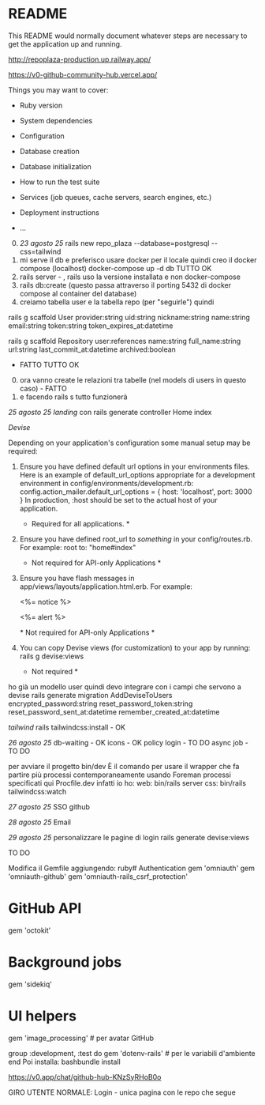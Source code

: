 # README

This README would normally document whatever steps are necessary to get the
application up and running.

http://repoplaza-production.up.railway.app/

https://v0-github-community-hub.vercel.app/

Things you may want to cover:

* Ruby version

* System dependencies

* Configuration

* Database creation

* Database initialization

* How to run the test suite

* Services (job queues, cache servers, search engines, etc.)

* Deployment instructions

* ...

0. _23 agosto 25_ rails new repo_plaza --database=postgresql --css=tailwind
0. mi serve il db e preferisco usare docker per il locale
quindi creo il docker compose (localhost)
docker-compose up -d db TUTTO OK
0. rails server - , rails uso la versione installata e non docker-compose
0. rails db:create (questo passa attraverso il porting 5432 di docker compose al container del database)
0. creiamo tabella user e la tabella repo (per "seguirle")
quindi 

rails g scaffold User provider:string uid:string nickname:string name:string email:string token:string token_expires_at:datetime

rails g scaffold Repository user:references name:string full_name:string url:string last_commit_at:datetime archived:boolean

- FATTO TUTTO OK
0. ora vanno create le relazioni tra tabelle (nel models di users in questo caso) - FATTO
0. e facendo rails s tutto funzionerà



_25 agosto 25_
*landing* con rails generate controller Home index

*Devise*

Depending on your application's configuration some manual setup may be required:

  1. Ensure you have defined default url options in your environments files. Here
     is an example of default_url_options appropriate for a development environment
     in config/environments/development.rb:
       config.action_mailer.default_url_options = { host: 'localhost', port: 3000 }
     In production, :host should be set to the actual host of your application.
     * Required for all applications. *

  2. Ensure you have defined root_url to *something* in your config/routes.rb.
     For example:
       root to: "home#index"
     * Not required for API-only Applications *

  3. Ensure you have flash messages in app/views/layouts/application.html.erb.
     For example:
       <p class="notice"><%= notice %></p>
       <p class="alert"><%= alert %></p>
     * Not required for API-only Applications *

  4. You can copy Devise views (for customization) to your app by running:
       rails g devise:views
     * Not required *

ho già un modello user quindi devo integrare con i campi che servono a devise
rails generate migration AddDeviseToUsers encrypted_password:string reset_password_token:string reset_password_sent_at:datetime remember_created_at:datetime

*tailwind* rails tailwindcss:install - OK



_26 agosto 25_
db-waiting - OK
icons - OK 
policy login - TO DO
async job - TO DO

per avviare il progetto bin/dev
È il comando per usare il wrapper che fa partire più processi contemporaneamente usando Foreman
processi specificati qui Procfile.dev
infatti io ho:
web: bin/rails server
css: bin/rails tailwindcss:watch

_27 agosto 25_
SSO github

_28 agosto 25_
Email 

_29 agosto 25_
personalizzare le pagine di login
rails generate devise:views




TO DO 

Modifica il Gemfile aggiungendo:
ruby# Authentication
gem 'omniauth'
gem 'omniauth-github'
gem 'omniauth-rails_csrf_protection'

# GitHub API
gem 'octokit'

# Background jobs
gem 'sidekiq'

# UI helpers
gem 'image_processing' # per avatar GitHub

group :development, :test do
  gem 'dotenv-rails' # per le variabili d'ambiente
end
Poi installa:
bashbundle install


https://v0.app/chat/github-hub-KNzSyRHoB0o


GIRO UTENTE NORMALE:
Login - unica pagina con le repo che segue 
